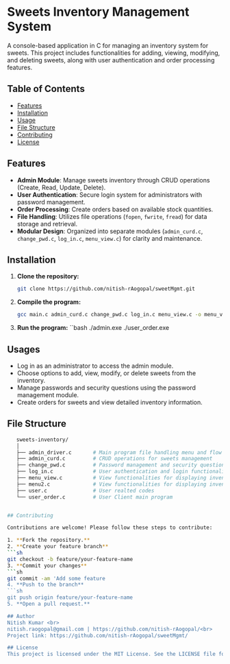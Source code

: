 # Sweets Inventory Management System

A console-based application in C for managing an inventory system for sweets. This project includes functionalities for adding, viewing, modifying, and deleting sweets, along with user authentication and order processing features.

## Table of Contents

- [Features](#features)
- [Installation](#installation)
- [Usage](#usage)
- [File Structure](#file-structure)
- [Contributing](#contributing)
- [License](#license)

## Features

- **Admin Module**: Manage sweets inventory through CRUD operations (Create, Read, Update, Delete).
- **User Authentication**: Secure login system for administrators with password management.
- **Order Processing**: Create orders based on available stock quantities.
- **File Handling**: Utilizes file operations (`fopen`, `fwrite`, `fread`) for data storage and retrieval.
- **Modular Design**: Organized into separate modules (`admin_curd.c`, `change_pwd.c`, `log_in.c`, `menu_view.c`) for clarity and maintenance.

## Installation

1. **Clone the repository:**
   ```bash
   git clone https://github.com/nitish-rAogopal/sweetMgmt.git
2. **Compile the program:**
   ```bash
   gcc main.c admin_curd.c change_pwd.c log_in.c menu_view.c -o menu_view.exe
3. **Run the program:**
   ``bash
   ./admin.exe
   ./user_order.exe

## Usages

- Log in as an administrator to access the admin module.
- Choose options to add, view, modify, or delete sweets from the inventory.
- Manage passwords and security questions using the password management module.
- Create orders for sweets and view detailed inventory information.

## File Structure
  ```bash
     sweets-inventory/
     │
     ├── admin_driver.c       # Main program file handling menu and flow
     ├── admin_curd.c         # CRUD operations for sweets management
     ├── change_pwd.c         # Password management and security question operations
     ├── log_in.c             # User authentication and login functionality
     ├── menu_view.c          # View functionalities for displaying inventory and orders
     ├── menu2.c              # View functionalities for displaying inventory and orders
     ├── user.c               # User realted codes
     └── user_order.c         # User Client main program


## Contributing

Contributions are welcome! Please follow these steps to contribute:

1. **Fork the repository.**
2. **Create your feature branch**
  ```sh
  git checkout -b feature/your-feature-name
3. **Commit your changes**
  ```sh
  git commit -am 'Add some feature
4. **Push to the branch**
  ```sh
  git push origin feature/your-feature-name
5. **Open a pull request.**
  
## Author
Nitish Kumar <br>
nitish.raogopal@gmail.com | https://github.com/nitish-rAogopal/<br>
Project link: https://github.com/nitish-rAogopal/sweetMgmt/

## License
This project is licensed under the MIT License. See the LICENSE file for details.
